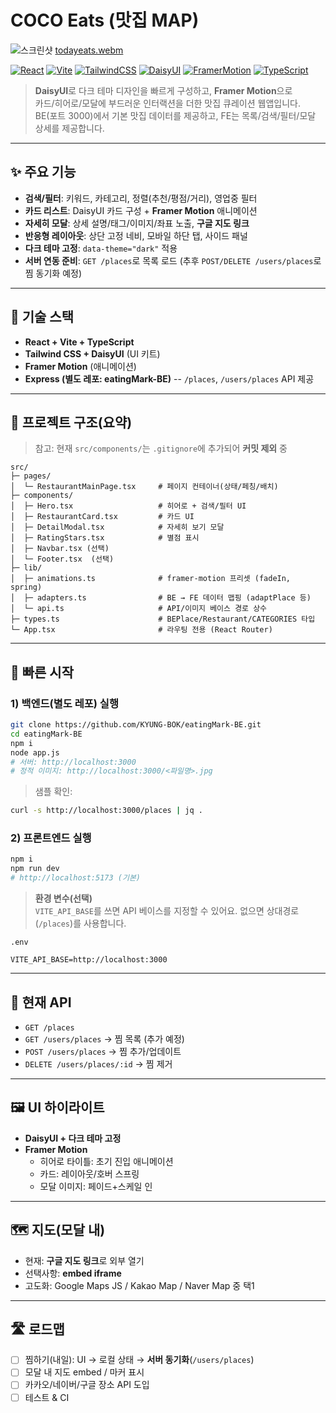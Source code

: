 # COCO Eats (맛집 MAP)

![스크린샷](https://velog.velcdn.com/images/yoonddubi/post/db642273-1b67-46e4-bad6-4657053969e7/image.png)
[todayeats.webm](https://github.com/user-attachments/assets/e53110c7-79b6-4457-afa8-2ada316cd96c)


[![React](https://img.shields.io/badge/React-18-61DAFB?logo=react&logoColor=white)](#)
[![Vite](https://img.shields.io/badge/Vite-%5E5-646CFF?logo=vite&logoColor=white)](#)
[![TailwindCSS](https://img.shields.io/badge/TailwindCSS-3-06B6D4?logo=tailwindcss&logoColor=white)](#)
[![DaisyUI](https://img.shields.io/badge/DaisyUI-%5E4-5A0EF8?logo=daisyui&logoColor=white)](#)
[![FramerMotion](https://img.shields.io/badge/Framer%20Motion-%5E11-FF0050?logo=framer&logoColor=white)](#)
[![TypeScript](https://img.shields.io/badge/TypeScript-5-3178C6?logo=typescript&logoColor=white)](#)

> **DaisyUI**로 다크 테마 디자인을 빠르게 구성하고, **Framer Motion**으로  
> 카드/히어로/모달에 부드러운 인터랙션을 더한 맛집 큐레이션 웹앱입니다.  
> BE(포트 3000)에서 기본 맛집 데이터를 제공하고, FE는 목록/검색/필터/모달 상세를 제공합니다.

------------------------------------------------------------------------

## ✨ 주요 기능

-   **검색/필터**: 키워드, 카테고리, 정렬(추천/평점/거리), 영업중 필터
-   **카드 리스트**: DaisyUI 카드 구성 + **Framer Motion** 애니메이션
-   **자세히 모달**: 상세 설명/태그/이미지/좌표 노출, **구글 지도 링크**
-   **반응형 레이아웃**: 상단 고정 네비, 모바일 하단 탭, 사이드 패널
-   **다크 테마 고정**: `data-theme="dark"` 적용
-   **서버 연동 준비**: `GET /places`로 목록 로드 (추후
    `POST/DELETE /users/places`로 찜 동기화 예정)

------------------------------------------------------------------------

## 🧱 기술 스택

-   **React + Vite + TypeScript**
-   **Tailwind CSS + DaisyUI** (UI 키트)
-   **Framer Motion** (애니메이션)
-   **Express (별도 레포: eatingMark-BE)** -- `/places`, `/users/places`
    API 제공

------------------------------------------------------------------------

## 📁 프로젝트 구조(요약)

> 참고: 현재 `src/components/`는 `.gitignore`에 추가되어 **커밋 제외** 중

    src/
    ├─ pages/
    │  └─ RestaurantMainPage.tsx     # 페이지 컨테이너(상태/페칭/배치)
    ├─ components/
    │  ├─ Hero.tsx                   # 히어로 + 검색/필터 UI
    │  ├─ RestaurantCard.tsx         # 카드 UI
    │  ├─ DetailModal.tsx            # 자세히 보기 모달
    │  ├─ RatingStars.tsx            # 별점 표시
    │  ├─ Navbar.tsx (선택)
    │  └─ Footer.tsx  (선택)
    ├─ lib/
    │  ├─ animations.ts              # framer-motion 프리셋 (fadeIn, spring)
    │  ├─ adapters.ts                # BE → FE 데이터 맵핑 (adaptPlace 등)
    │  └─ api.ts                     # API/이미지 베이스 경로 상수
    ├─ types.ts                      # BEPlace/Restaurant/CATEGORIES 타입
    └─ App.tsx                       # 라우팅 전용 (React Router)

------------------------------------------------------------------------

## 🚀 빠른 시작

### 1) 백엔드(별도 레포) 실행

``` bash
git clone https://github.com/KYUNG-BOK/eatingMark-BE.git
cd eatingMark-BE
npm i
node app.js
# 서버: http://localhost:3000
# 정적 이미지: http://localhost:3000/<파일명>.jpg
```

> 샘플 확인:

``` bash
curl -s http://localhost:3000/places | jq .
```

### 2) 프론트엔드 실행

``` bash
npm i
npm run dev
# http://localhost:5173 (기본)
```

> **환경 변수(선택)**\
> `VITE_API_BASE`를 쓰면 API 베이스를 지정할 수 있어요. 없으면
> 상대경로(`/places`)를 사용합니다.

`.env`

    VITE_API_BASE=http://localhost:3000

------------------------------------------------------------------------

## 🔌 현재 API

-   `GET /places`
-   `GET /users/places` → 찜 목록 (추가 예정)
-   `POST /users/places` → 찜 추가/업데이트
-   `DELETE /users/places/:id` → 찜 제거

------------------------------------------------------------------------

## 🖼️ UI 하이라이트

-   **DaisyUI + 다크 테마 고정**
-   **Framer Motion**
    -   히어로 타이틀: 초기 진입 애니메이션
    -   카드: 레이아웃/호버 스프링
    -   모달 이미지: 페이드+스케일 인

------------------------------------------------------------------------

## 🗺️ 지도(모달 내)

-   현재: **구글 지도 링크**로 외부 열기
-   선택사항: **embed iframe**
-   고도화: Google Maps JS / Kakao Map / Naver Map 중 택1

------------------------------------------------------------------------

## 🛣️ 로드맵

-   [ ] 찜하기(내일): UI → 로컬 상태 → **서버 동기화**(`/users/places`)
-   [ ] 모달 내 지도 embed / 마커 표시
-   [ ] 카카오/네이버/구글 장소 API 도입
-   [ ] 테스트 & CI
